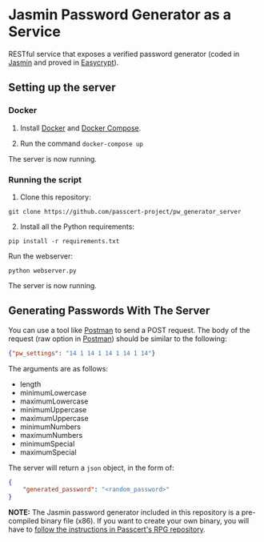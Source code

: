 # Jasmin Password Generator as a Service

RESTful service that exposes a verified password generator (coded in [Jasmin](https://github.com/jasmin-lang/jasmin) and proved in [Easycrypt](https://www.easycrypt.info)).

## Setting up the server

### Docker 
1. Install [Docker](https://www.docker.com/) and [Docker Compose](https://docs.docker.com/compose/install/).

2. Run the command `docker-compose up`

The server is now running. 

### Running the script
1. Clone this repository:
```
git clone https://github.com/passcert-project/pw_generator_server
```

2. Install all the Python requirements:

```
pip install -r requirements.txt
```

Run the webserver: 

```
python webserver.py
```
The server is now running. 


## Generating Passwords With The Server

You can use a tool like [Postman](https://www.postman.com/) to send a POST request. 
The body of the request (raw option in [Postman](https://www.postman.com/)) should be similar to the following:

```json
{"pw_settings": "14 1 14 1 14 1 14 1 14"}
```
The arguments are as follows:

- length
- minimumLowercase
- maximumLowercase
- minimumUppercase
- maximumUppercase
- minimumNumbers
- maximumNumbers
- minimumSpecial
- maximumSpecial

The server will return a `json` object, in the form of:

```json
{
    "generated_password": "<random_password>"
}
```

**NOTE:** The Jasmin password generator included in this repository is a pre-compiled binary file (x86). If you want to create your own binary, you will have to [follow the instructions in Passcert's RPG repository](https://github.com/passcert-project/random-password-generator).
